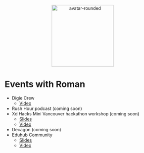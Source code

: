 <p align="center" width="100%">
    <img width="200" alt="avatar-rounded" src="https://user-images.githubusercontent.com/23285565/129185960-8d848656-5912-4967-a60b-1f64f685da7d.png">
</p>

# Events with Roman

* Digie Crew
    * [Video](https://www.instagram.com/p/CSCJhn8HEnI/)
* Rush Hour podcast (coming soon)
* Xd Hacks Mini Vancouver hackathon workshop (coming soon)
    * [Slides](https://docs.google.com/presentation/d/1lrt8jmGw7ypb9d_uheHGDTG3zYw8-7oVQcwyOnLI498/edit?usp=sharing)
    * [Video](https://youtu.be/B3VQmvwHr9c)
* Decagon (coming soon)
* Eduhub Community
    * [Slides](https://docs.google.com/presentation/d/1CLkcx-polvHxJP5cENSq-mzEuwvQzJyv593d2_r7xng/edit?usp=sharing)
    * [Video](https://www.youtube.com/watch?v=h5FjL2A4usE)
